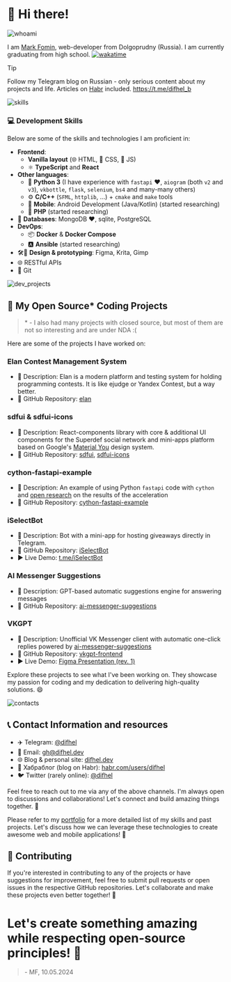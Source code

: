 # 👋 Hi there!

![whoami](https://github.com/difhel/difhel/assets/78644136/2738eeaa-7657-4583-881c-1d14f509cb48)

I am [Mark Fomin](https://t.me/difhel_b), web-developer from Dolgoprudny (Russia). I am currently graduating from high school.
[![wakatime](https://wakatime.com/badge/user/0e01e3b6-ff17-4387-898c-f506002f4b69.svg)](https://wakatime.com/@0e01e3b6-ff17-4387-898c-f506002f4b69)

> [!TIP]
> Follow my Telegram blog on Russian - only serious content about my projects and life. Articles on [Habr](https://habr.com/users/difhel) included.
> https://t.me/difhel_b


![skills](https://github.com/difhel/difhel/assets/78644136/b148a52a-0a5d-4af4-b31f-8db5cf76e997) 
### 💻 Development Skills

 
Below are some of the skills and technologies I am proficient in:

- **Frontend**:
    - **Vanilla layout** (🌐 HTML, 🎨 CSS, 🔮 JS)
    - ⚛️ **TypeScript** and **React**
- **Other languages**:
    - 🐍 **Python 3** (I have experience with `fastapi` ❤️, `aiogram` (both `v2` and `v3`), `vkbottle`, `flask`, `selenium`, `bs4` and many-many others)
    - ⚙️ **C/C++** (`SFML`, `httplib`, ...) + `cmake` and `make` tools
    - 📱 **Mobile**: Android Development (Java/Kotlin) (started researching)
    - 🐘 **PHP** (started researching)
- 💽 **Databases**: MongoDB ❤️, sqlite, PostgreSQL
- **DevOps**:
    - 📦 **Docker** & **Docker Compose**
    - 🅰️ **Ansible** (started researching)
- 🛠️🎨 **Design & prototyping**: Figma, Krita, Gimp
- 🌐 RESTful APIs
- 📜 Git

![dev_projects](https://github.com/difhel/difhel/assets/78644136/70afdfa3-8e48-4b5c-a145-c8ffc70a7037)


## 🚀 My Open Source* Coding Projects 
> \* - I also had many projects with closed source, but most of them are not so interesting and are under NDA :(

Here are some of the projects I have worked on:

### Elan Contest Management System
- 📝 Description: Elan is a modern platform and testing system for holding programming contests. It is like ejudge or Yandex Contest, but a way better.
- 📂 GitHub Repository: [elan](https://github.com/elansteam/backend)

### sdfui & sdfui-icons
- 📝 Description: React-components library with core & additional UI components for the Superdef social network and mini-apps platform based on Google's [Material You](https://m3.material.io) design system.
- 📂 GitHub Repository: [sdfui](https://github.com/nacteam/sdfui), [sdfui-icons](https://github.com/nacteam/sdfui-icons)

### cython-fastapi-example
- 📝 Description: An example of using Python `fastapi` code with `cython` and [open research](https://difhel.dev/blog/cython-fastapi-benchmark) on the results of the acceleration
- 📂 GitHub Repository: [cython-fastapi-example](https://github.com/difhel/cython-fastapi-example)

### iSelectBot
- 📝 Description: Bot with a mini-app for hosting giveaways directly in Telegram.
- 📂 GitHub Repository: [iSelectBot](https://github.com/difhel/iSelectBot)
- ▶️ Live Demo: [t.me/iSelectBot](https://t.me/iSelectBot)


### AI Messenger Suggestions

- 📝 Description: GPT-based automatic suggestions engine for answering messages
- 📂 GitHub Repository: [ai-messenger-suggestions](https://github.com/difhel/ai-messenger-suggestions)

### VKGPT

- 📝 Description: Unofficial VK Messenger client with automatic one-click replies powered by [ai-messenger-suggestions](https://github.com/difhel/ai-messenger-suggestions)
- 📂 GitHub Repository: [vkgpt-frontend](https://github.com/difhel/vkgpt-frontend)
- ▶️ Live Demo: [Figma Presentation (rev. 1)](https://gg.gg/vkgpt2)


Explore these projects to see what I've been working on. They showcase my passion for coding and my dedication to delivering high-quality solutions. 😄


![contacts](https://github.com/difhel/difhel/assets/78644136/fd1e6445-35cd-442e-9d40-fe034525a7d5)

## 📞 Contact Information and resources
- ✈️ Telegram: [@difhel](https://t.me/difhel)
- 📧 Email: [gh@difhel.dev](mailto:gh@difhel.dev)
- 🌐 Blog & personal site: [difhel.dev](https://difhel.dev)
- 🦢 Хабраблог (blog on Habr): [habr.com/users/difhel](https://habr.com/users/difhel)
- 🐦 Twitter (rarely online): [@difhel](https://twitter.com/difhel)
<!-- - 🔗 LinkedIn: [Your Name](https://www.linkedin.com/in/yourname) -->

Feel free to reach out to me via any of the above channels. I'm always open to discussions and collaborations! Let's connect and build amazing things together. 🌟



Please refer to my [portfolio](https://difhel.dev) for a more detailed list of my skills and past projects. Let's discuss how we can leverage these technologies to create awesome web and mobile applications! 🚀

## 🤝 Contributing

If you're interested in contributing to any of the projects or have suggestions for improvement, feel free to submit pull requests or open issues in the respective GitHub repositories. Let's collaborate and make these projects even better together! 👥

# Let's create something amazing while respecting open-source principles! 🌈

> \- MF, 10.05.2024
